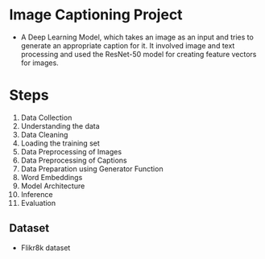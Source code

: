 # Image Captioning Project
- A Deep Learning Model, which takes an image as an input and tries to generate an appropriate caption for it. 
It involved image and text processing and used the ResNet-50 model for creating feature vectors for images.

# Steps
1. Data Collection
2. Understanding the data
3. Data Cleaning
4. Loading the training set
5. Data Preprocessing of Images
6. Data Preprocessing of Captions
7. Data Preparation using Generator Function
8. Word Embeddings
9. Model Architecture
10. Inference
11. Evaluation

## Dataset
- Flikr8k dataset
